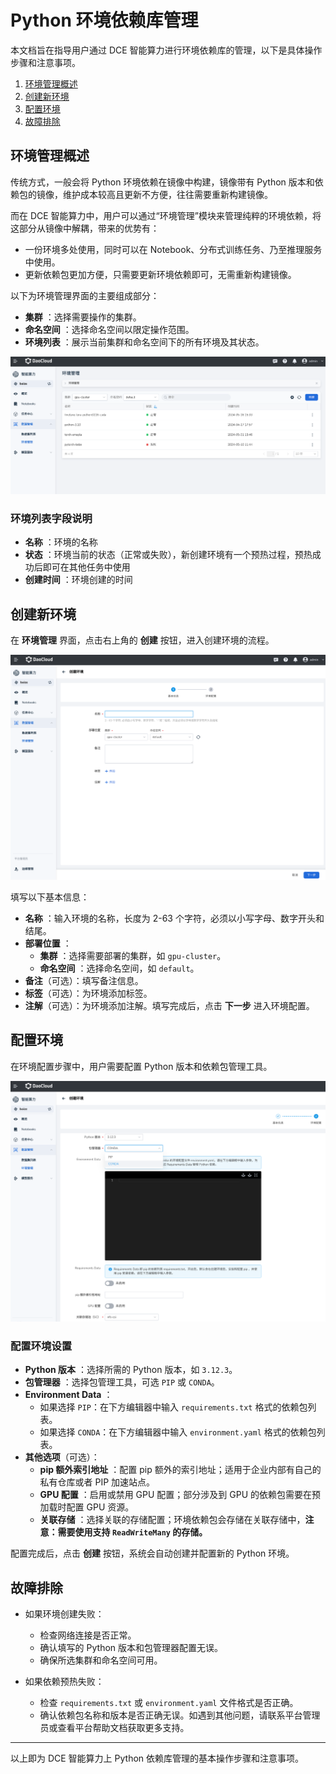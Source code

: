 # Python 环境依赖库管理

本文档旨在指导用户通过 DCE 智能算力进行环境依赖库的管理，以下是具体操作步骤和注意事项。

1. [环境管理概述](#_1)
2. [创建新环境](#_3)
3. [配置环境](#_4)
4. [故障排除](#_6)

## 环境管理概述

传统方式，一般会将 Python 环境依赖在镜像中构建，镜像带有 Python 版本和依赖包的镜像，维护成本较高且更新不方便，往往需要重新构建镜像。

而在 DCE 智能算力中，用户可以通过“环境管理”模块来管理纯粹的环境依赖，将这部分从镜像中解耦，带来的优势有：

- 一份环境多处使用，同时可以在 Notebook、分布式训练任务、乃至推理服务中使用。
- 更新依赖包更加方便，只需要更新环境依赖即可，无需重新构建镜像。

以下为环境管理界面的主要组成部分：

- **集群** ：选择需要操作的集群。
- **命名空间** ：选择命名空间以限定操作范围。
- **环境列表** ：展示当前集群和命名空间下的所有环境及其状态。

![环境管理](../../images/conda01.png)

### 环境列表字段说明

- **名称** ：环境的名称
- **状态** ：环境当前的状态（正常或失败），新创建环境有一个预热过程，预热成功后即可在其他任务中使用
- **创建时间** ：环境创建的时间

## 创建新环境

在 **环境管理** 界面，点击右上角的 **创建** 按钮，进入创建环境的流程。

![环境管理](../../images/conda02.png)

填写以下基本信息：

- **名称** ：输入环境的名称，长度为 2-63 个字符，必须以小写字母、数字开头和结尾。
- **部署位置** ：
    - **集群** ：选择需要部署的集群，如 `gpu-cluster`。
    - **命名空间** ：选择命名空间，如 `default`。
- **备注**（可选）：填写备注信息。
- **标签**（可选）：为环境添加标签。
- **注解**（可选）：为环境添加注解。填写完成后，点击 **下一步** 进入环境配置。

## 配置环境

在环境配置步骤中，用户需要配置 Python 版本和依赖包管理工具。

![环境管理](../../images/conda03.png)

### 配置环境设置

- **Python 版本** ：选择所需的 Python 版本，如 `3.12.3`。
- **包管理器** ：选择包管理工具，可选 `PIP` 或 `CONDA`。
- **Environment Data** ：
    - 如果选择 `PIP`：在下方编辑器中输入 `requirements.txt` 格式的依赖包列表。
    - 如果选择 `CONDA`：在下方编辑器中输入 `environment.yaml` 格式的依赖包列表。
- **其他选项**（可选）：
    - **pip 额外索引地址** ：配置 pip 额外的索引地址；适用于企业内部有自己的私有仓库或者 PIP 加速站点。
    - **GPU 配置** ：启用或禁用 GPU 配置；部分涉及到 GPU 的依赖包需要在预加载时配置 GPU 资源。
    - **关联存储** ：选择关联的存储配置；环境依赖包会存储在关联存储中，**注意：需要使用支持 `ReadWriteMany` 的存储。**

配置完成后，点击 **创建** 按钮，系统会自动创建并配置新的 Python 环境。

## 故障排除

- 如果环境创建失败：  
    - 检查网络连接是否正常。  
    - 确认填写的 Python 版本和包管理器配置无误。  
    - 确保所选集群和命名空间可用。

- 如果依赖预热失败：  
    - 检查 `requirements.txt` 或 `environment.yaml` 文件格式是否正确。  
    - 确认依赖包名称和版本是否正确无误。如遇到其他问题，请联系平台管理员或查看平台帮助文档获取更多支持。

---

以上即为 DCE 智能算力上 Python 依赖库管理的基本操作步骤和注意事项。
